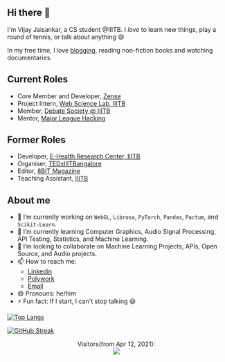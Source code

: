 ## Hi there 👋

I'm Vijay Jaisankar, a CS student @IIITB. I _love_ to learn new things, play a round of tennis, or talk about anything 😄  

In my free time, I love [blogging](https://hundred-words-or-less.blogspot.com/), reading non-fiction books and watching documentaries. 

## Current Roles  
- Core Member and Developer, [Zense](https://zense.co.in/)
- Project Intern, [Web Science Lab, IIITB](https://github.com/WSL-IIITB)
- Member, [Debate Society @ IIITB](https://www.iiitb.ac.in/committees-clubs/clubs/debate-club)
- Mentor, [Major League Hacking](https://mlh.io/)

## Former Roles
- Developer, [E-Health Research Center, IIITB](https://ehrc.iiitb.ac.in/)
- Organiser, [TEDxIIITBangalore](https://linktr.ee/tedxiiitbangalore2021)
- Editor, [8BIT Magazine](https://8bit.pythonanywhere.com/)
- Teaching Assistant, [IIITB](https://www.iiitb.ac.in/)



<!--
**vijay-jaisankar/vijay-jaisankar** is a ✨ _special_ ✨ repository because its `README.md` (this file) appears on your GitHub profile.

Here are some ideas to get you started:

- 🔭 I’m currently working on ...
- 🌱 I’m currently learning ...
- 👯 I’m looking to collaborate on ...
- 🤔 I’m looking for help with ...
- 💬 Ask me about ...
- 📫 How to reach me: ...
- 😄 Pronouns: ...
- ⚡ Fun fact: ...
-->

## About me

- 🔭 I’m currently working on `WebGL`, `Librosa`, `PyTorch`, `Pandas`, `Pactum`, and `Scikit-Learn`.
- 🌱 I’m currently learning Computer Graphics, Audio Signal Processing, API Testing, Statistics, and Machine Learning.
- 👯 I’m looking to collaborate on Machine Learning Projects, APIs, Open Source, and Audio projects.
- 📫 How to reach me: 
  - [Linkedin](https://www.linkedin.com/in/vijay-jaisankar/) 
  - [Polywork](https://www.polywork.com/vijayjaisankar)
  -  [Email](mailto:vijayjaisankar.vj@gmail.com)
- 😄 Pronouns: he/him
- ⚡ Fun fact: If I start, I can't stop talking 😄


[![Top Langs](https://github-readme-stats.vercel.app/api/top-langs/?username=vijay-jaisankar&theme=radical&show_icons=true)](https://github.com/anuraghazra/github-readme-stats)

[![GitHub Streak](https://github-readme-streak-stats.herokuapp.com/?user=vijay-jaisankar&theme=radical)](https://git.io/streak-stats)



<p align="center"> 
  Visitors(from Apr 12, 2021):<br>
  <img src="https://profile-counter.glitch.me/vijay-jaisankar/count.svg" />
</p>




  
  

